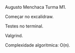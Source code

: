 Augusto Menchaca Turma M1.

Começar no excalidraw.

Testes no terminal.

Valgrind.

Complexidade algoritmica:
O(n).